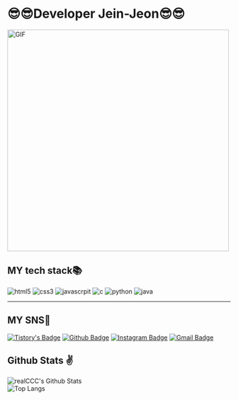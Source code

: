 # 😎😎Developer Jein-Jeon😎😎




<img alt="GIF" src="https://media.giphy.com/media/SWoSkN6DxTszqIKEqv/giphy.gif" alt="Coder GIF" width="500" /> <br>
<h2 align>MY tech stack📚</h2>
<p>
  <img alt="html5" src="https://img.shields.io/badge/-HTML5-red?style=for-the-badge&logo=html5&logoColor=ffffff" />
  <img alt="css3" src="https://img.shields.io/badge/-CSS3-blue?style=for-the-badge&logo=CSS3" />
  <img alt="javascrpit" src="https://img.shields.io/badge/-JAVASCRIPT-F7DF1E?style=for-the-badge&logo=JAVASCRIPT&logoColor=black" />
  <img alt="c" src="https://img.shields.io/badge/C-00599C?style=for-the-badge&logo=c&logoColor=white" />
  <img alt="python" src="https://img.shields.io/badge/Python-3776AB?style=for-the-badge&logo=python&logoColor=white" />
  <img alt="java" src="https://img.shields.io/badge/JAVA-007396?style=for-the-badge&logo=java&logoColor=white" />
</p>
<hr>

## MY SNS📲

[![Tistory's Badge](https://img.shields.io/badge/Tistory-orange?style=flat&logo=Thingiverse&logoColor=white)](https://real-ccc.tistory.com/)
[![Github Badge](https://img.shields.io/badge/GitHub-100000?style=flat&logo=github&logoColor=white)](https://github.com/realCCC)
[![Instagram Badge](https://img.shields.io/badge/-@zz.ii282-purple?style=flat&logo=instagram&logoColor=white&link=https://instagram.com/zz.ii282/)](https://instagram.com/zz.ii282)
[![Gmail Badge](https://img.shields.io/badge/wpdls2821@gmail.com-c14438?style=flat&logo=Gmail&logoColor=white&link=mailto:wpdls2821@gmail.com)](mailto:wpdls2821@gmail.com)
  
## Github Stats ✌
![realCCC's Github Stats](https://github-readme-stats.vercel.app/api?username=realCCC&count_private=true&show_icons=true&include_all_commits=true)  
![Top Langs](https://github-readme-stats.vercel.app/api/top-langs/?username=realCCC&hide=TeX&layout=compact)
